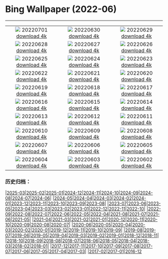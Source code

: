 # Bing Wallpaper (2022-06)
**************
| | | |
| :----: | :----: | :----: |
| ![](https://www.bing.com/th?id=OHR.AcramanCrater_EN-US7941020158_1920x1080.jpg) 20220701 [download 4k](https://www.bing.com/th?id=OHR.AcramanCrater_EN-US7941020158_UHD.jpg) | ![](https://www.bing.com/th?id=OHR.PhangNgaBay_EN-US7871649198_1920x1080.jpg) 20220630 [download 4k](https://www.bing.com/th?id=OHR.PhangNgaBay_EN-US7871649198_UHD.jpg) | ![](https://www.bing.com/th?id=OHR.TafilaletOasis_EN-US7798050717_1920x1080.jpg) 20220629 [download 4k](https://www.bing.com/th?id=OHR.TafilaletOasis_EN-US7798050717_UHD.jpg) |
| ![](https://www.bing.com/th?id=OHR.ValensoleLavender_EN-US7717234716_1920x1080.jpg) 20220628 [download 4k](https://www.bing.com/th?id=OHR.ValensoleLavender_EN-US7717234716_UHD.jpg) | ![](https://www.bing.com/th?id=OHR.Pride2022_EN-US7651790852_1920x1080.jpg) 20220627 [download 4k](https://www.bing.com/th?id=OHR.Pride2022_EN-US7651790852_UHD.jpg) | ![](https://www.bing.com/th?id=OHR.BBMomCub_EN-US7553314922_1920x1080.jpg) 20220626 [download 4k](https://www.bing.com/th?id=OHR.BBMomCub_EN-US7553314922_UHD.jpg) |
| ![](https://www.bing.com/th?id=OHR.CenoteDiver_EN-US7458460864_1920x1080.jpg) 20220625 [download 4k](https://www.bing.com/th?id=OHR.CenoteDiver_EN-US7458460864_UHD.jpg) | ![](https://www.bing.com/th?id=OHR.MostarBridge_EN-US7365620237_1920x1080.jpg) 20220624 [download 4k](https://www.bing.com/th?id=OHR.MostarBridge_EN-US7365620237_UHD.jpg) | ![](https://www.bing.com/th?id=OHR.AmazonianEcuador_EN-US0278717095_1920x1080.jpg) 20220623 [download 4k](https://www.bing.com/th?id=OHR.AmazonianEcuador_EN-US0278717095_UHD.jpg) |
| ![](https://www.bing.com/th?id=OHR.GlastonburySolstice_EN-US7196057692_1920x1080.jpg) 20220622 [download 4k](https://www.bing.com/th?id=OHR.GlastonburySolstice_EN-US7196057692_UHD.jpg) | ![](https://www.bing.com/th?id=OHR.SwallowtailFlower_EN-US6952825144_1920x1080.jpg) 20220621 [download 4k](https://www.bing.com/th?id=OHR.SwallowtailFlower_EN-US6952825144_UHD.jpg) | ![](https://www.bing.com/th?id=OHR.Cassowary_EN-US8797645265_1920x1080.jpg) 20220620 [download 4k](https://www.bing.com/th?id=OHR.Cassowary_EN-US8797645265_UHD.jpg) |
| ![](https://www.bing.com/th?id=OHR.CelebratingSurfing_EN-US8732112733_1920x1080.jpg) 20220619 [download 4k](https://www.bing.com/th?id=OHR.CelebratingSurfing_EN-US8732112733_UHD.jpg) | ![](https://www.bing.com/th?id=OHR.Balsamroot_EN-US8641268598_1920x1080.jpg) 20220618 [download 4k](https://www.bing.com/th?id=OHR.Balsamroot_EN-US8641268598_UHD.jpg) | ![](https://www.bing.com/th?id=OHR.SeonamTemple_EN-US8180397216_1920x1080.jpg) 20220617 [download 4k](https://www.bing.com/th?id=OHR.SeonamTemple_EN-US8180397216_UHD.jpg) |
| ![](https://www.bing.com/th?id=OHR.ClingmansDome_EN-US8094094597_1920x1080.jpg) 20220616 [download 4k](https://www.bing.com/th?id=OHR.ClingmansDome_EN-US8094094597_UHD.jpg) | ![](https://www.bing.com/th?id=OHR.MuseumMile_EN-US8035796645_1920x1080.jpg) 20220615 [download 4k](https://www.bing.com/th?id=OHR.MuseumMile_EN-US8035796645_UHD.jpg) | ![](https://www.bing.com/th?id=OHR.OkavangoElephant_EN-US7949357706_1920x1080.jpg) 20220614 [download 4k](https://www.bing.com/th?id=OHR.OkavangoElephant_EN-US7949357706_UHD.jpg) |
| ![](https://www.bing.com/th?id=OHR.SierraPonce_EN-US7735077868_1920x1080.jpg) 20220613 [download 4k](https://www.bing.com/th?id=OHR.SierraPonce_EN-US7735077868_UHD.jpg) | ![](https://www.bing.com/th?id=OHR.MisoolIsland_EN-US7672276436_1920x1080.jpg) 20220612 [download 4k](https://www.bing.com/th?id=OHR.MisoolIsland_EN-US7672276436_UHD.jpg) | ![](https://www.bing.com/th?id=OHR.CRPoppies_EN-US7563691816_1920x1080.jpg) 20220611 [download 4k](https://www.bing.com/th?id=OHR.CRPoppies_EN-US7563691816_UHD.jpg) |
| ![](https://www.bing.com/th?id=OHR.SweetheartAbbey_EN-US7440629451_1920x1080.jpg) 20220610 [download 4k](https://www.bing.com/th?id=OHR.SweetheartAbbey_EN-US7440629451_UHD.jpg) | ![](https://www.bing.com/th?id=OHR.CommonDolphin_EN-US7311583363_1920x1080.jpg) 20220609 [download 4k](https://www.bing.com/th?id=OHR.CommonDolphin_EN-US7311583363_UHD.jpg) | ![](https://www.bing.com/th?id=OHR.HaagaRhododendron_EN-US7190183460_1920x1080.jpg) 20220608 [download 4k](https://www.bing.com/th?id=OHR.HaagaRhododendron_EN-US7190183460_UHD.jpg) |
| ![](https://www.bing.com/th?id=OHR.IndigoBunting_EN-US6919965546_1920x1080.jpg) 20220607 [download 4k](https://www.bing.com/th?id=OHR.IndigoBunting_EN-US6919965546_UHD.jpg) | ![](https://www.bing.com/th?id=OHR.RapadalenSNP_EN-US6836173287_1920x1080.jpg) 20220606 [download 4k](https://www.bing.com/th?id=OHR.RapadalenSNP_EN-US6836173287_UHD.jpg) | ![](https://www.bing.com/th?id=OHR.BannerPeak_EN-US6694457913_1920x1080.jpg) 20220605 [download 4k](https://www.bing.com/th?id=OHR.BannerPeak_EN-US6694457913_UHD.jpg) |
| ![](https://www.bing.com/th?id=OHR.MoabCycling_EN-US6614069772_1920x1080.jpg) 20220604 [download 4k](https://www.bing.com/th?id=OHR.MoabCycling_EN-US6614069772_UHD.jpg) | ![](https://www.bing.com/th?id=OHR.QueenJubilee_EN-US9964271686_1920x1080.jpg) 20220603 [download 4k](https://www.bing.com/th?id=OHR.QueenJubilee_EN-US9964271686_UHD.jpg) | ![](https://www.bing.com/th?id=OHR.MarovoLagoon_EN-US9916170608_1920x1080.jpg) 20220602 [download 4k](https://www.bing.com/th?id=OHR.MarovoLagoon_EN-US9916170608_UHD.jpg) |

### 历史归档：

|[2025-03](/2025-03/2025-03.md)|[2025-02](/2025-02/2025-02.md)|[2025-01](/2025-01/2025-01.md)|[2024-12](/2024-12/2024-12.md)|[2024-11](/2024-11/2024-11.md)|[2024-10](/2024-10/2024-10.md)|[2024-09](/2024-09/2024-09.md)|[2024-08](/2024-08/2024-08.md)|[2024-07](/2024-07/2024-07.md)|[2024-06](/2024-06/2024-06.md)|
|[2024-05](/2024-05/2024-05.md)|[2024-04](/2024-04/2024-04.md)|[2024-03](/2024-03/2024-03.md)|[2024-02](/2024-02/2024-02.md)|[2024-01](/2024-01/2024-01.md)|[2023-12](/2023-12/2023-12.md)|[2023-11](/2023-11/2023-11.md)|[2023-10](/2023-10/2023-10.md)|[2023-09](/2023-09/2023-09.md)|[2023-08](/2023-08/2023-08.md)|
|[2023-07](/2023-07/2023-07.md)|[2023-06](/2023-06/2023-06.md)|[2023-05](/2023-05/2023-05.md)|[2023-04](/2023-04/2023-04.md)|[2023-03](/2023-03/2023-03.md)|[2023-02](/2023-02/2023-02.md)|[2023-01](/2023-01/2023-01.md)|[2022-12](/2022-12/2022-12.md)|[2022-11](/2022-11/2022-11.md)|[2022-10](/2022-10/2022-10.md)|
|[2022-09](/2022-09/2022-09.md)|[2022-08](/2022-08/2022-08.md)|[2022-07](/2022-07/2022-07.md)|[2022-06](/2022-06/2022-06.md)|[2022-05](/2022-05/2022-05.md)|[2022-04](/2022-04/2022-04.md)|[2021-08](/2021-08/2021-08.md)|[2021-07](/2021-07/2021-07.md)|[2021-06](/2021-06/2021-06.md)|[2021-05](/2021-05/2021-05.md)|
|[2021-04](/2021-04/2021-04.md)|[2021-03](/2021-03/2021-03.md)|[2021-02](/2021-02/2021-02.md)|[2021-01](/2021-01/2021-01.md)|[2020-12](/2020-12/2020-12.md)|[2020-11](/2020-11/2020-11.md)|[2020-10](/2020-10/2020-10.md)|[2020-09](/2020-09/2020-09.md)|[2020-08](/2020-08/2020-08.md)|[2020-07](/2020-07/2020-07.md)|
|[2020-06](/2020-06/2020-06.md)|[2020-05](/2020-05/2020-05.md)|[2020-04](/2020-04/2020-04.md)|[2020-03](/2020-03/2020-03.md)|[2020-02](/2020-02/2020-02.md)|[2020-01](/2020-01/2020-01.md)|[2019-12](/2019-12/2019-12.md)|[2019-11](/2019-11/2019-11.md)|[2019-10](/2019-10/2019-10.md)|[2019-09](/2019-09/2019-09.md)|
|[2019-08](/2019-08/2019-08.md)|[2019-07](/2019-07/2019-07.md)|[2019-06](/2019-06/2019-06.md)|[2019-05](/2019-05/2019-05.md)|[2019-04](/2019-04/2019-04.md)|[2019-03](/2019-03/2019-03.md)|[2019-02](/2019-02/2019-02.md)|[2019-01](/2019-01/2019-01.md)|[2018-12](/2018-12/2018-12.md)|[2018-11](/2018-11/2018-11.md)|
|[2018-10](/2018-10/2018-10.md)|[2018-09](/2018-09/2018-09.md)|[2018-08](/2018-08/2018-08.md)|[2018-07](/2018-07/2018-07.md)|[2018-06](/2018-06/2018-06.md)|[2018-05](/2018-05/2018-05.md)|[2018-04](/2018-04/2018-04.md)|[2018-03](/2018-03/2018-03.md)|[2018-02](/2018-02/2018-02.md)|[2018-01](/2018-01/2018-01.md)|
|[2017-12](/2017-12/2017-12.md)|[2017-11](/2017-11/2017-11.md)|[2017-10](/2017-10/2017-10.md)|[2017-09](/2017-09/2017-09.md)|[2017-08](/2017-08/2017-08.md)|[2017-07](/2017-07/2017-07.md)|[2017-06](/2017-06/2017-06.md)|[2017-05](/2017-05/2017-05.md)|[2017-04](/2017-04/2017-04.md)|[2017-03](/2017-03/2017-03.md)|
|[2017-02](/2017-02/2017-02.md)|[2017-01](/2017-01/2017-01.md)|[2016-12](/2016-12/2016-12.md)